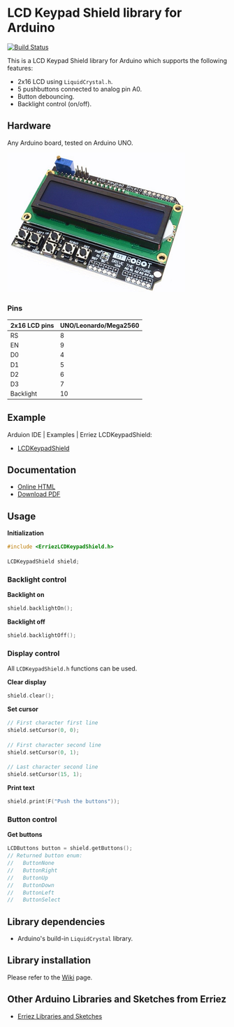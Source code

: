 # LCD Keypad Shield library for Arduino
[![Build Status](https://travis-ci.org/Erriez/ErriezLCDKeypadShield.svg?branch=master)](https://travis-ci.org/Erriez/ErriezLCDKeypadShield)

This is a LCD Keypad Shield library for Arduino which supports the following features:

* 2x16 LCD using ```LiquidCrystal.h```.
* 5 pushbuttons connected to analog pin A0.
* Button debouncing.
* Backlight control (on/off).


## Hardware
Any Arduino board, tested on Arduino UNO.

![LCD Keypad Shield](https://raw.githubusercontent.com/Erriez/ErriezLCDKeypadShield/master/extras/LCDKeypadShield_board.png)

### Pins

| 2x16 LCD pins | UNO/Leonardo/Mega2560 |
| ------------- | --------------------- |
| RS            | 8                     |
| EN            | 9                     |
| D0            | 4                     |
| D1            | 5                     |
| D2            | 6                     |
| D3            | 7                     |
| Backlight     | 10                    |

## Example

Arduion IDE | Examples | Erriez LCDKeypadShield:

* [LCDKeypadShield](https://github.com/Erriez/ErriezLCDKeypadShield/blob/master/examples/LCDKeypadShield/LCDKeypadShield.ino)


## Documentation

- [Online HTML](https://Erriez.github.io/ErriezLCDKeypadShield)
- [Download PDF](https://github.com/Erriez/ErriezLCDKeypadShield/raw/gh-pages/latex/ErriezLCDKeypadShield.pdf)


## Usage

**Initialization**

```c++
#include <ErriezLCDKeypadShield.h>

LCDKeypadShield shield;
```

### Backlight control

**Backlight on**

```c++
shield.backlightOn();
```

**Backlight off**

```c++
shield.backlightOff();
```

### Display control 

All ```LCDKeypadShield.h``` functions can be used.

**Clear display**

```c++
shield.clear();
```

**Set cursor**

```c++
// First character first line
shield.setCursor(0, 0);

// First character second line
shield.setCursor(0, 1);

// Last character second line
shield.setCursor(15, 1);
```

**Print text**

```c++
shield.print(F("Push the buttons"));
```

### Button control

**Get buttons**

```c++
LCDButtons button = shield.getButtons();
// Returned button enum:
//   ButtonNone
//   ButtonRight
//   ButtonUp
//   ButtonDown
//   ButtonLeft
//   ButtonSelect
```

## Library dependencies

- Arduino's build-in ```LiquidCrystal``` library.


## Library installation

Please refer to the [Wiki](https://github.com/Erriez/ErriezArduinoLibrariesAndSketches/wiki) page.


## Other Arduino Libraries and Sketches from Erriez

* [Erriez Libraries and Sketches](https://github.com/Erriez/ErriezArduinoLibrariesAndSketches)
